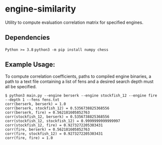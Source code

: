# engine-similarity
Utility to compute evaluation correlation matrix for specified engines.

## Dependencies

`Python >= 3.8`
`python3 -m pip install numpy chess`

## Example Usage: 

To compute correlation coefficients, paths to compiled engine binaries, a path to a text file containing a list of fens and a desired search depth must all be specified.

```
$ python3 main.py --engine berserk --engine stockfish_12 --engine fire --depth 1 --fens fens.txt
corr(berserk, berserk) = 1.0
corr(berserk, stockfish_12) = 0.5356738825368556
corr(berserk, fire) = 0.562181605852763
corr(stockfish_12, berserk) = 0.5356738825368556
corr(stockfish_12, stockfish_12) = 0.9999999999999997
corr(stockfish_12, fire) = 0.9273272205303431
corr(fire, berserk) = 0.562181605852763
corr(fire, stockfish_12) = 0.9273272205303431
corr(fire, fire) = 1.0
```

